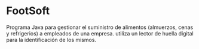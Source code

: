 # FootSoft

Programa Java para gestionar el suministro de alimentos (almuerzos, cenas y refrigerios) a empleados de una empresa. utiliza un lector de huella digital para la identificación de los mismos.
